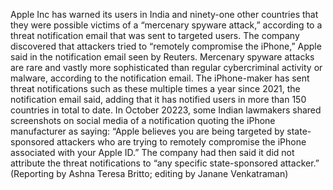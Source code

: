 Apple Inc has warned its users in India and ninety-one other countries that they were possible victims of a “mercenary spyware attack,” according to a threat notification email that was sent to targeted users.
The company discovered that attackers tried to “remotely compromise the iPhone,” Apple said in the notification email seen by Reuters.
Mercenary spyware attacks are rare and vastly more sophisticated than regular cybercriminal activity or malware, according to the notification email.
The iPhone-maker has sent threat notifications such as these multiple times a year since 2021, the notification email said, adding that it has notified users in more than 150 countries in total to date.
In October 20223, some Indian lawmakers shared screenshots on social media of a notification quoting the iPhone manufacturer as saying: “Apple believes you are being targeted by state-sponsored attackers who are trying to remotely compromise the iPhone associated with your Apple ID.”
The company had then said it did not attribute the threat notifications to “any specific state-sponsored attacker.”
(Reporting by Ashna Teresa Britto; editing by Janane Venkatraman)